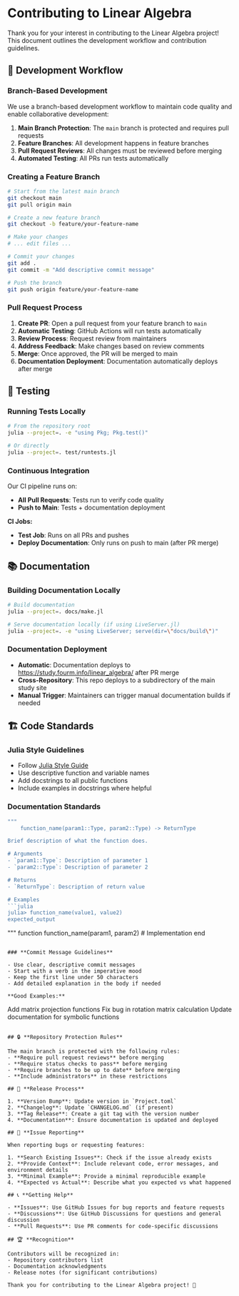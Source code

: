 # Contributing to Linear Algebra

Thank you for your interest in contributing to the Linear Algebra project! This document outlines the development workflow and contribution guidelines.

## 🔄 **Development Workflow**

### **Branch-Based Development**

We use a branch-based development workflow to maintain code quality and enable collaborative development:

1. **Main Branch Protection**: The `main` branch is protected and requires pull requests
2. **Feature Branches**: All development happens in feature branches
3. **Pull Request Reviews**: All changes must be reviewed before merging
4. **Automated Testing**: All PRs run tests automatically

### **Creating a Feature Branch**

```bash
# Start from the latest main branch
git checkout main
git pull origin main

# Create a new feature branch
git checkout -b feature/your-feature-name

# Make your changes
# ... edit files ...

# Commit your changes
git add .
git commit -m "Add descriptive commit message"

# Push the branch
git push origin feature/your-feature-name
```

### **Pull Request Process**

1. **Create PR**: Open a pull request from your feature branch to `main`
2. **Automatic Testing**: GitHub Actions will run tests automatically
3. **Review Process**: Request review from maintainers
4. **Address Feedback**: Make changes based on review comments
5. **Merge**: Once approved, the PR will be merged to main
6. **Documentation Deployment**: Documentation automatically deploys after merge

## 🧪 **Testing**

### **Running Tests Locally**

```bash
# From the repository root
julia --project=. -e "using Pkg; Pkg.test()"

# Or directly
julia --project=. test/runtests.jl
```

### **Continuous Integration**

Our CI pipeline runs on:
- **All Pull Requests**: Tests run to verify code quality
- **Push to Main**: Tests + documentation deployment

**CI Jobs:**
- **Test Job**: Runs on all PRs and pushes
- **Deploy Documentation**: Only runs on push to main (after PR merge)

## 📚 **Documentation**

### **Building Documentation Locally**

```bash
# Build documentation
julia --project=. docs/make.jl

# Serve documentation locally (if using LiveServer.jl)
julia --project=. -e "using LiveServer; serve(dir=\"docs/build\")"
```

### **Documentation Deployment**

- **Automatic**: Documentation deploys to https://study.fourm.info/linear_algebra/ after PR merge
- **Cross-Repository**: This repo deploys to a subdirectory of the main study site
- **Manual Trigger**: Maintainers can trigger manual documentation builds if needed

## 🏗️ **Code Standards**

### **Julia Style Guidelines**

- Follow [Julia Style Guide](https://docs.julialang.org/en/v1/manual/style-guide/)
- Use descriptive function and variable names
- Add docstrings to all public functions
- Include examples in docstrings where helpful

### **Documentation Standards**

```julia
"""
    function_name(param1::Type, param2::Type) -> ReturnType

Brief description of what the function does.

# Arguments
- `param1::Type`: Description of parameter 1
- `param2::Type`: Description of parameter 2

# Returns
- `ReturnType`: Description of return value

# Examples
```julia
julia> function_name(value1, value2)
expected_output
```
"""
function function_name(param1, param2)
    # Implementation
end
```

### **Commit Message Guidelines**

- Use clear, descriptive commit messages
- Start with a verb in the imperative mood
- Keep the first line under 50 characters
- Add detailed explanation in the body if needed

**Good Examples:**
```
Add matrix projection functions
Fix bug in rotation matrix calculation
Update documentation for symbolic functions
```

## 🔒 **Repository Protection Rules**

The main branch is protected with the following rules:
- **Require pull request reviews** before merging
- **Require status checks to pass** before merging
- **Require branches to be up to date** before merging
- **Include administrators** in these restrictions

## 🚀 **Release Process**

1. **Version Bump**: Update version in `Project.toml`
2. **Changelog**: Update `CHANGELOG.md` (if present)
3. **Tag Release**: Create a git tag with the version number
4. **Documentation**: Ensure documentation is updated and deployed

## 🐛 **Issue Reporting**

When reporting bugs or requesting features:

1. **Search Existing Issues**: Check if the issue already exists
2. **Provide Context**: Include relevant code, error messages, and environment details
3. **Minimal Example**: Provide a minimal reproducible example
4. **Expected vs Actual**: Describe what you expected vs what happened

## 📞 **Getting Help**

- **Issues**: Use GitHub Issues for bug reports and feature requests
- **Discussions**: Use GitHub Discussions for questions and general discussion
- **Pull Requests**: Use PR comments for code-specific discussions

## 🏆 **Recognition**

Contributors will be recognized in:
- Repository contributors list
- Documentation acknowledgments
- Release notes (for significant contributions)

Thank you for contributing to the Linear Algebra project! 🎉
